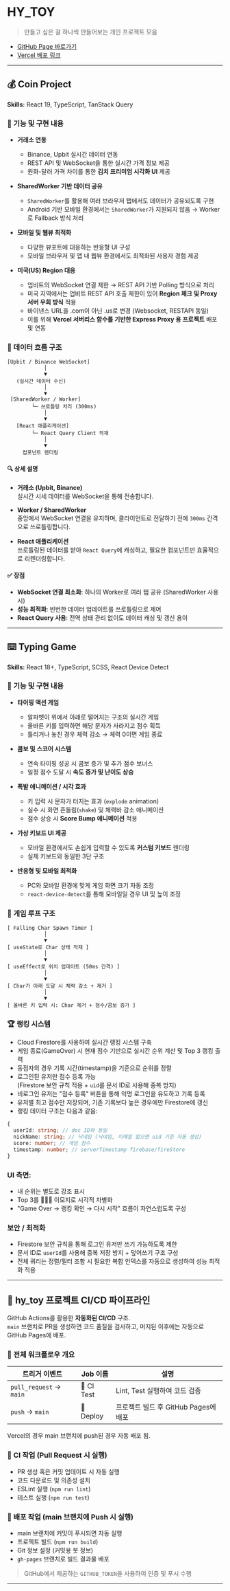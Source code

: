# HY_TOY

> 만들고 싶은 걸 하나씩 만들어보는 개인 프로젝트 모음

- [GitHub Page 바로가기](https://hakyoonkim2.github.io/hy_toy/)
- [Vercel 배포 링크](https://hy-toy.vercel.app/)

---

## 💰 Coin Project

**Skills:** React 19, TypeScript, TanStack Query

### 🔧 기능 및 구현 내용

- **거래소 연동**

  - Binance, Upbit 실시간 데이터 연동
  - REST API 및 WebSocket을 통한 실시간 가격 정보 제공
  - 원화-달러 가격 차이를 통한 **김치 프리미엄 시각화 UI** 제공

- **SharedWorker 기반 데이터 공유**

  - `SharedWorker`를 활용해 여러 브라우저 탭에서도 데이터가 공유되도록 구현
  - Android 기반 모바일 환경에서는 `SharedWorker`가 지원되지 않음 → Worker로 Fallback 방식 처리

- **모바일 및 웹뷰 최적화**

  - 다양한 뷰포트에 대응하는 반응형 UI 구성
  - 모바일 브라우저 및 앱 내 웹뷰 환경에서도 최적화된 사용자 경험 제공

- **미국(US) Region 대응**
  - 업비트의 WebSocket 연결 제한 → REST API 기반 Polling 방식으로 처리
  - 미국 지역에서는 업비트 REST API 호출 제한이 있어 **Region 체크 및 Proxy 서버 우회 방식** 적용
  - 바이낸스 URL을 .com이 아닌 .us로 변경 (Websocket, RESTAPI 동일)
  - 이를 위해 **Vercel 서버리스 함수를 기반한 Express Proxy 용 프로젝트** 배포 및 연동

### 📡 데이터 흐름 구조

```plaintext
[Upbit / Binance WebSocket]
            │
            ▼
   (실시간 데이터 수신)
            │
            ▼
 [SharedWorker / Worker]
        └─ 쓰로틀링 처리 (300ms)
            │
            ▼
   [React 애플리케이션]
        └─ React Query Client 적재
            │
            ▼
     컴포넌트 렌더링
```

#### 🔍 상세 설명

- **거래소 (Upbit, Binance)**  
  실시간 시세 데이터를 WebSocket을 통해 전송합니다.

- **Worker / SharedWorker**  
  중앙에서 WebSocket 연결을 유지하며, 클라이언트로 전달하기 전에 `300ms` 간격으로 쓰로틀링합니다.

- **React 애플리케이션**  
  쓰로틀링된 데이터를 받아 `React Query`에 캐싱하고, 필요한 컴포넌트만 효율적으로 리렌더링합니다.

#### ✅ 장점

- **WebSocket 연결 최소화**: 하나의 Worker로 여러 탭 공유 (SharedWorker 사용 시)
- **성능 최적화**: 빈번한 데이터 업데이트를 쓰로틀링으로 제어
- **React Query 사용**: 전역 상태 관리 없이도 데이터 캐싱 및 갱신 용이

---

## ⌨️ Typing Game

**Skills:** React 18+, TypeScript, SCSS, React Device Detect

### 🔧 기능 및 구현 내용

- **타이핑 액션 게임**

  - 알파벳이 위에서 아래로 떨어지는 구조의 실시간 게임
  - 올바른 키를 입력하면 해당 문자가 사라지고 점수 획득
  - 틀리거나 놓친 경우 체력 감소 → 체력 0이면 게임 종료

- **콤보 및 스코어 시스템**

  - 연속 타이핑 성공 시 콤보 증가 및 추가 점수 보너스
  - 일정 점수 도달 시 **속도 증가 및 난이도 상승**

- **폭발 애니메이션 / 시각 효과**

  - 키 입력 시 문자가 터지는 효과 (`explode` animation)
  - 실수 시 화면 흔들림(`shake`) 및 체력바 감소 애니메이션
  - 점수 상승 시 **Score Bump 애니메이션** 적용

- **가상 키보드 UI 제공**

  - 모바일 환경에서도 손쉽게 입력할 수 있도록 **커스텀 키보드** 렌더링
  - 실제 키보드와 동일한 3단 구조

- **반응형 및 모바일 최적화**
  - PC와 모바일 환경에 맞게 게임 화면 크기 자동 조정
  - `react-device-detect`를 통해 모바일일 경우 UI 및 높이 조정

### 📡 게임 루프 구조

```plaintext
[ Falling Char Spawn Timer ]
            │
            ▼
[ useState로 Char 상태 적재 ]
            │
            ▼
[ useEffect로 위치 업데이트 (50ms 간격) ]
            │
            ▼
[ Char가 아래 도달 시 체력 감소 + 제거 ]
            │
            ▼
[ 올바른 키 입력 시: Char 제거 + 점수/콤보 증가 ]
```

### 🏆 랭킹 시스템

- Cloud Firestore를 사용하여 실시간 랭킹 시스템 구축
- 게임 종료(GameOver) 시 현재 점수 기반으로 실시간 순위 계산 및 Top 3 랭킹 출력
- 동점자의 경우 기록 시간(timestamp)을 기준으로 순위를 정렬
- 로그인된 유저만 점수 등록 가능  
  (Firestore 보안 규칙 적용 + `uid`를 문서 ID로 사용해 중복 방지)
- 비로그인 유저는 "점수 등록" 버튼을 통해 익명 로그인을 유도하고 기록 등록
- 유저별 최고 점수만 저장되며, 기존 기록보다 높은 경우에만 Firestore에 갱신
- 랭킹 데이터 구조는 다음과 같음:

```ts
{
  userId: string; // doc ID와 동일
  nickName: string; // 닉네임 (닉네임, 이메일 없으면 uid 기준 자동 생성)
  score: number; // 게임 점수
  timestamp: number; // serverTimestamp firebase/fireStore
}
```

### UI 측면:

- 내 순위는 별도로 강조 표시
- Top 3를 🥇🥈🥉 이모지로 시각적 차별화
- "Game Over → 랭킹 확인 → 다시 시작" 흐름이 자연스럽도록 구성

### 보안 / 최적화

- Firestore 보안 규칙을 통해 로그인 유저만 쓰기 가능하도록 제한
- 문서 ID로 `userId`를 사용해 중복 저장 방지 + 덮어쓰기 구조 구성
- 전체 쿼리는 정렬/필터 조합 시 필요한 복합 인덱스를 자동으로 생성하여 성능 최적화 적용

---

## 🚀 hy_toy 프로젝트 CI/CD 파이프라인

GitHub Actions를 활용한 **자동화된 CI/CD** 구조.  
`main` 브랜치로 PR을 생성하면 코드 품질을 검사하고, 머지된 이후에는 자동으로 GitHub Pages에 배포.

### 🧩 전체 워크플로우 개요

| 트리거 이벤트           | Job 이름   | 설명                                 |
| ----------------------- | ---------- | ------------------------------------ |
| `pull_request` → `main` | 🧪 CI Test | Lint, Test 실행하여 코드 검증        |
| `push` → `main`         | 🚀 Deploy  | 프로젝트 빌드 후 GitHub Pages에 배포 |

Vercel의 경우 main 브랜치에 push된 경우 자동 배포 됨.

### 🧪 CI 작업 (Pull Request 시 실행)

- PR 생성 혹은 커밋 업데이트 시 자동 실행
- 코드 다운로드 및 의존성 설치
- ESLint 실행 (`npm run lint`)
- 테스트 실행 (`npm run test`)

### 🚀 배포 작업 (main 브랜치에 Push 시 실행)

- main 브랜치에 커밋이 푸시되면 자동 실행
- 프로젝트 빌드 (`npm run build`)
- Git 정보 설정 (커밋용 봇 정보)
- `gh-pages` 브랜치로 빌드 결과물 배포

> GitHub에서 제공하는 `GITHUB_TOKEN`을 사용하여 인증 및 푸시 수행

---
